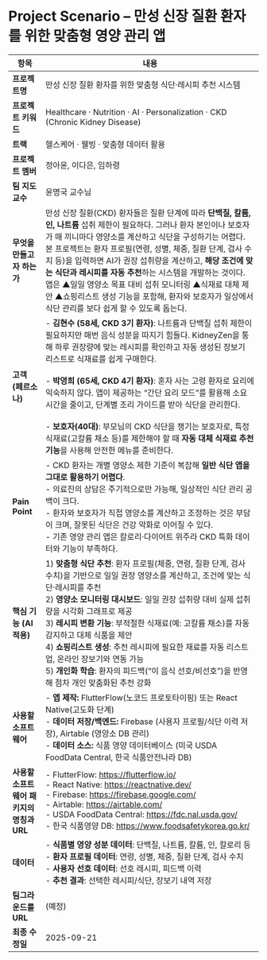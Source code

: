 # Project Scenario – 만성 신장 질환 환자를 위한 맞춤형 영양 관리 앱

| 항목 | 내용 |
|------|------|
| **프로젝트명** | 만성 신장 질환 환자를 위한 맞춤형 식단·레시피 추천 시스템 |
| **프로젝트 키워드** | Healthcare · Nutrition · AI · Personalization · CKD (Chronic Kidney Disease) |
| **트랙** | 헬스케어 · 웰빙 · 맞춤형 데이터 활용 |
| **프로젝트 멤버** | 정아윤, 이다은, 임하령 |
| **팀 지도 교수** | 윤명국 교수님|
| **무엇을 만들고자 하는가** | 만성 신장 질환(CKD) 환자들은 질환 단계에 따라 **단백질, 칼륨, 인, 나트륨** 섭취 제한이 필요하다. 그러나 환자 본인이나 보호자가 매 끼니마다 영양소를 계산하고 식단을 구성하기는 어렵다. 본 프로젝트는 환자 프로필(연령, 성별, 체중, 질환 단계, 검사 수치 등)을 입력하면 AI가 권장 섭취량을 계산하고, **해당 조건에 맞는 식단과 레시피를 자동 추천**하는 시스템을 개발하는 것이다. 앱은 ▲일일 영양소 목표 대비 섭취 모니터링 ▲식재료 대체 제안 ▲쇼핑리스트 생성 기능을 포함해, 환자와 보호자가 일상에서 식단 관리를 보다 쉽게 할 수 있도록 돕는다. |
| **고객 (페르소나)** | - **김현수 (58세, CKD 3기 환자)**: 나트륨과 단백질 섭취 제한이 필요하지만 매번 음식 성분을 따지기 힘들다. KidneyZen을 통해 하루 권장량에 맞는 레시피를 확인하고 자동 생성된 장보기 리스트로 식재료를 쉽게 구매한다.<br><br>- **박영희 (65세, CKD 4기 환자)**: 혼자 사는 고령 환자로 요리에 익숙하지 않다. 앱이 제공하는 “간단 요리 모드”를 활용해 소요 시간을 줄이고, 단계별 조리 가이드를 받아 식단을 관리한다.<br><br>- **보호자(40대)**: 부모님의 CKD 식단을 챙기는 보호자로, 특정 식재료(고칼륨 채소 등)를 제한해야 할 때 **자동 대체 식재료 추천 기능**을 사용해 안전한 메뉴를 준비한다. |
| **Pain Point** | - CKD 환자는 개별 영양소 제한 기준이 복잡해 **일반 식단 앱을 그대로 활용하기 어렵다**.<br>- 의료진의 상담은 주기적으로만 가능해, 일상적인 식단 관리 공백이 크다.<br>- 환자와 보호자가 직접 영양소를 계산하고 조정하는 것은 부담이 크며, 잘못된 식단은 건강 악화로 이어질 수 있다.<br>- 기존 영양 관리 앱은 칼로리·다이어트 위주라 CKD 특화 데이터와 기능이 부족하다. |
| **핵심 기능 (AI 적용)** | 1) **맞춤형 식단 추천**: 환자 프로필(체중, 연령, 질환 단계, 검사 수치)을 기반으로 일일 권장 영양소를 계산하고, 조건에 맞는 식단·레시피를 추천<br>2) **영양소 모니터링 대시보드**: 일일 권장 섭취량 대비 실제 섭취량을 시각화 그래프로 제공<br>3) **레시피 변환 기능**: 부적절한 식재료(예: 고칼륨 채소)를 자동 감지하고 대체 식품을 제안<br>4) **쇼핑리스트 생성**: 추천 레시피에 필요한 재료를 자동 리스트업, 온라인 장보기와 연동 가능<br>5) **개인화 학습**: 환자의 피드백(“이 음식 선호/비선호”)을 반영해 점차 개인 맞춤화된 추천 강화 |
| **사용할 소프트웨어** | - **앱 제작:** FlutterFlow(노코드 프로토타이핑) 또는 React Native(고도화 단계)<br>- **데이터 저장/백엔드:** Firebase (사용자 프로필/식단 이력 저장), Airtable (영양소 DB 관리)<br>- **데이터 소스:** 식품 영양 데이터베이스 (미국 USDA FoodData Central, 한국 식품안전나라 DB) |
| **사용할 소프트웨어 패키지의 명칭과 URL** | - FlutterFlow: https://flutterflow.io/<br>- React Native: https://reactnative.dev/<br>- Firebase: https://firebase.google.com/<br>- Airtable: https://airtable.com/<br>- USDA FoodData Central: https://fdc.nal.usda.gov/<br>- 한국 식품영양 DB: https://www.foodsafetykorea.go.kr/ |
| **데이터** | - **식품별 영양 성분 데이터**: 단백질, 나트륨, 칼륨, 인, 칼로리 등<br>- **환자 프로필 데이터**: 연령, 성별, 체중, 질환 단계, 검사 수치<br>- **사용자 선호 데이터**: 선호 레시피, 피드백 이력<br>- **추천 결과**: 선택한 레시피/식단, 장보기 내역 저장 |
| **팀그라운드룰 URL** | (예정) |
| **최종 수정일** | 2025-09-21 |
